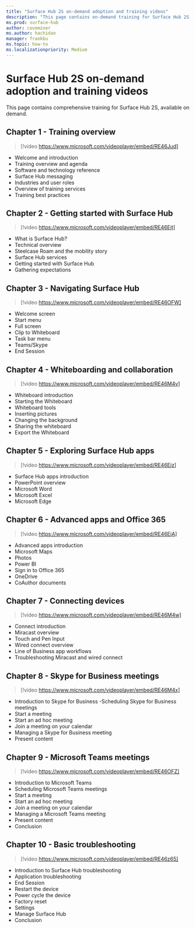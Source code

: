 ```yaml
---
title: "Surface Hub 2S on-demand adoption and training videos"
description: "This page contains on-demand training for Surface Hub 2S."
ms.prod: surface-hub
author: coveminer
ms.author: hachidan
manager: frankbu
ms.topic: how-to
ms.localizationpriority: Medium
---
```


# Surface Hub 2S on-demand adoption and training videos

This page contains comprehensive training for Surface Hub 2S, available on demand.

## Chapter 1 - Training overview

> [!video https://www.microsoft.com/videoplayer/embed/RE46Jud] 

- Welcome and introduction
- Training overview and agenda
- Software and technology reference
- Surface Hub messaging
- Industries and user roles
- Overview of training services
- Training best practices

## Chapter 2 - Getting started with Surface Hub

> [!video https://www.microsoft.com/videoplayer/embed/RE46Ejt] 

- What is Surface Hub?
- Technical overview
- Steelcase Roam and the mobility story
- Surface Hub services
- Getting started with Surface Hub
- Gathering expectations

## Chapter 3 - Navigating Surface Hub

> [!video https://www.microsoft.com/videoplayer/embed/RE46OFW] 

- Welcome screen
- Start menu
- Full screen
- Clip to Whiteboard
- Task bar menu
- Teams/Skype
- End Session

## Chapter 4 - Whiteboarding and collaboration

> [!video https://www.microsoft.com/videoplayer/embed/RE46M4v] 

- Whiteboard introduction
- Starting the Whiteboard
- Whiteboard tools
- Inserting pictures
- Changing the background
- Sharing the whiteboard
- Export the Whiteboard	
 
## Chapter 5 - Exploring Surface Hub apps

> [!video https://www.microsoft.com/videoplayer/embed/RE46Ejz] 

- Surface Hub apps introduction
- PowerPoint overview
- Microsoft Word
- Microsoft Excel
- Microsoft Edge

## Chapter 6 - Advanced apps and Office 365

> [!video https://www.microsoft.com/videoplayer/embed/RE46EjA] 

- Advanced apps introduction
- Microsoft Maps
- Photos
- Power BI
- Sign in to Office 365
- OneDrive
- CoAuthor documents

## Chapter 7 - Connecting devices

> [!video https://www.microsoft.com/videoplayer/embed/RE46M4w] 

- Connect introduction
- Miracast overview
- Touch and Pen Input
- Wired connect overview
- Line of Business app workflows
- Troubleshooting Miracast and wired connect	
 
## Chapter 8 - Skype for Business meetings

> [!video https://www.microsoft.com/videoplayer/embed/RE46M4x] 

- Introduction to Skype for Business
-Scheduling Skype for Business meetings
- Start a meeting
- Start an ad hoc meeting
- Join a meeting on your calendar
- Managing a Skype for Business meeting
- Present content
	
## Chapter 9 - Microsoft Teams meetings

> [!video https://www.microsoft.com/videoplayer/embed/RE46OFZ] 

- Introduction to Microsoft Teams
- Scheduling Microsoft Teams meetings
- Start a meeting
- Start an ad hoc meeting
- Join a meeting on your calendar
- Managing a Microsoft Teams meeting
- Present content
- Conclusion

## Chapter 10 - Basic troubleshooting

> [!video https://www.microsoft.com/videoplayer/embed/RE46z65] 

- Introduction to Surface Hub troubleshooting
- Application troubleshooting
- End Session
- Restart the device
- Power cycle the device
- Factory reset
- Settings
- Manage Surface Hub
- Conclusion